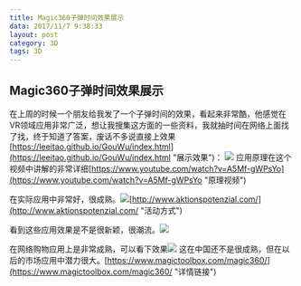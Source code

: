 ```yaml
---
title: Magic360子弹时间效果展示
data: 2017/11/7 9:38:33   
layout: post
category: 3D
tags: 3D
---
```



## Magic360子弹时间效果展示 ##
在上周的时候一个朋友给我发了一个子弹时间的效果，看起来非常酷，他感觉在VR领域应用非常广泛，想让我搜集这方面的一些资料，我就抽时间在网络上面找了找，终于知道了答案，废话不多说直接上效果[https://leeitao.github.io/GouWu/index.html](https://leeitao.github.io/GouWu/index.html "展示效果")：
![](https://i.imgur.com/IdAVqQk.png)
应用原理在这个视频中讲解的非常详细[https://www.youtube.com/watch?v=A5Mf-gWPsYo](https://www.youtube.com/watch?v=A5Mf-gWPsYo "原理视频")

在实际应用中非常好，很成熟。![](https://i.imgur.com/i1KmmVs.png)[http://www.aktionspotenzial.com/](http://www.aktionspotenzial.com/ "活动方式")

看到这些应用效果是不是很新颖，很潮流。![](https://i.imgur.com/94xccWj.png)

在网络购物应用上是非常成熟，可以看下效果![](https://i.imgur.com/RtHvLMt.png)
这在中国还不是很成熟，但在以后的市场应用中潜力很大。[https://www.magictoolbox.com/magic360/](https://www.magictoolbox.com/magic360/ "详情链接")
